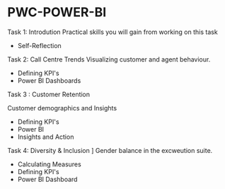 # PWC-POWER-BI

Task 1: Introdution 
Practical skills you will gain from working on this task

* Self-Reflection

Task 2: Call Centre Trends
Visualizing customer and agent behaviour.

* Defining KPI's 
* Power BI Dashboards

Task 3 : Customer Retention

Customer demographics and Insights

* Defining KPI's 
 * Power BI
* Insights and Action

Task 4: Diversity & Inclusion ]
Gender balance in the excweution suite.

* Calculating Measures
* Defining KPI's 
* Power BI Dashboard


